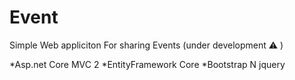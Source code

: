 # Event
Simple Web appliciton For sharing Events (under development :warning: )

*Asp.net Core MVC 2
*EntityFramework Core
*Bootstrap N jquery


